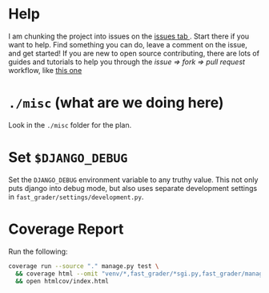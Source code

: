 # Help

I am chunking the project into issues on the [issues tab
](https://github.com/jdevries3133/fast_grader/issues). Start there if you
want to help. Find something you can do, leave a comment on the issue, and
get started! If you are new to open source contributing, there are lots of
guides and tutorials to help you through the _issue => fork => pull request_
workflow, like [this one
](https://github.com/firstcontributions/first-contributions)

# `./misc` (what are we doing here)

Look in the `./misc` folder for the plan.

# Set `$DJANGO_DEBUG`

Set the `DJANGO_DEBUG` environment variable to any truthy value. This not only
puts django into debug mode, but also uses separate development settings in
`fast_grader/settings/development.py`.

# Coverage Report

Run the following:

```bash
coverage run --source "." manage.py test \
  && coverage html --omit "venv/*,fast_grader/*sgi.py,fast_grader/manage.py" \
  && open htmlcov/index.html
```
